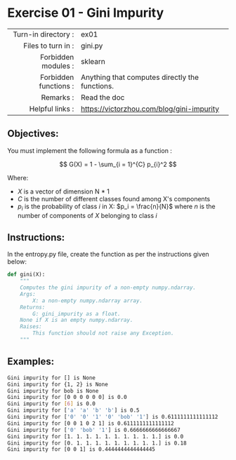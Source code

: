 # Exercise 01 - Gini Impurity

|                         |                    |
| -----------------------:| ------------------ |
|   Turn-in directory :   |  ex01              |
|   Files to turn in :    |  gini.py           |
|   Forbidden modules :   |  sklearn            |
|   Forbidden functions : |  Anything that computes directly the functions. |
|   Remarks :             |  Read the doc      |
|   Helpful links :       |  https://victorzhou.com/blog/gini-impurity |

## Objectives:

You must implement the following formula as a function : 

$$
G(X) = 1 - \sum_{i = 1}^{C} p_{i}^2 
$$

Where:  
- $X$ is a vector of dimension N * 1
- $C$ is the number of different classes found among X's components 
- $p_i$ is the probability of class $i$ in X: $p_i = \frac{n}{N}$ where $n$ is the number of components of $X$ belonging to class $i$


## Instructions:

In the entropy.py file, create the function as per the instructions given below:

```python
def gini(X):
    """
    Computes the gini impurity of a non-empty numpy.ndarray.
    Args:
        X: a non-empty numpy.ndarray array.
    Returns:
        G: gini_impurity as a float.
	None if X is an empty numpy.ndarray.
    Raises:
        This function should not raise any Exception.
    """
```

## Examples:

```bash
Gini impurity for [] is None
Gini impurity for {1, 2} is None
Gini impurity for bob is None
Gini impurity for [0 0 0 0 0 0] is 0.0
Gini impurity for [6] is 0.0
Gini impurity for ['a' 'a' 'b' 'b'] is 0.5
Gini impurity for ['0' '0' '1' '0' 'bob' '1'] is 0.6111111111111112
Gini impurity for [0 0 1 0 2 1] is 0.6111111111111112
Gini impurity for ['0' 'bob' '1'] is 0.6666666666666667
Gini impurity for [1. 1. 1. 1. 1. 1. 1. 1. 1. 1.] is 0.0
Gini impurity for [0. 1. 1. 1. 1. 1. 1. 1. 1. 1.] is 0.18
Gini impurity for [0 0 1] is 0.4444444444444445
```
